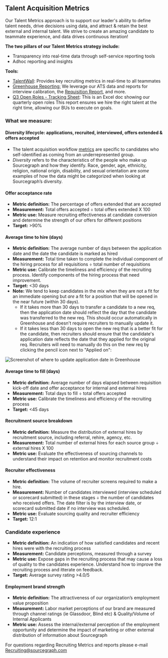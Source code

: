 ## **Talent Acquisition Metrics**

Our Talent Metrics approach is to support our leader's ability to define talent needs, drive decisions using data, and attract & retain the best external and internal talent. We strive to create an amazing candidate to teammate experience, and data drives continuous iteration!

**The two pillars of our Talent Metrics strategy include:**

- Transparency into real-time data through self-service reporting tools
- Adhoc reporting and insights

**Tools:**

- [TalentWall](https://app.talentwall.io/dashboard/dashboards/7012): Provides key recruiting metrics in real-time to all teammates
- [Greenhouse Reporting:](https://support.greenhouse.io/hc/en-us/articles/360007315491-Greenhouse-Recruiting-reports-index) We leverage our ATS data and reports for interview calibration, the [Requisition Report](https://docs.google.com/spreadsheets/d/1SyrAInHn12g2W1USfhWvDZSfLe0_VPM3Re_ImgM6nq4/edit#gid=815618435ZtaACJxwjEu4my_xeYuB3a7E/edit#gid=1829575136), and more.
- [Q3 Open Roles - Tracking Sheet](https://docs.google.com/spreadsheets/d/1n6gtEfvjmSlgQfz_bLajalxstC7jgLT4OtLbXa4K4Gw/edit#gid=174110325): This is an Excel doc showing our quarterly open roles This report ensures we hire the right talent at the right time, allowing our BUs to execute on goals.

### What we measure:

#### Diversity lifecycle: applications, recruited, interviewed, offers extended & offers accepted

- The talent acquisition workflow [metrics](https://app.ashbyhq.com/home/dashboard-99c39b44-6c73-4492-a53c-f1551fe1e188) are specific to candidates who self-identified as coming from an underrepresented group.
- _Diversity_ refers to the characteristics of the people who make up Sourcegraph and how they identify. Race, gender, age, ethnicity, religion, national origin, disability, and sexual orientation are _some_ examples of how the data might be categorized when looking at Sourcegraph’s diversity.

#### Offer acceptance rate

- **Metric definition:** The percentage of offers extended that are accepted
- **Measurement:** Total offers accepted ÷ total offers extended X 100
- **Metric use:** Measure recruiting effectiveness at candidate conversion and determine the strength of our offers for different positions
- **Target:** >90%

#### Average time to hire (days)

- **Metric definition:** The average number of days between the application date and the date the candidate is marked as hired
- **Measurement:** Total time taken to complete the individual component of the hiring process for all requisitions ÷ total number of requisitions
- **Metric use:** Calibrate the timeliness and efficiency of the recruiting process. Identify components of the hiring process that need improvement.
- **Target:** <30 days
- **Note:** We tend to keep candidates in the mix when they are not a fit for an immediate opening but _are_ a fit for a position that will be opened in the near future (within 30 days).
  - If it takes more than 30 days to transfer a candidate to a new req, then the application date should reflect the day that the candidate was transferred to the new req. This should occur automatically in Greenhouse and doesn't require recruiters to manually update it.
  - If it takes less than 30 days to open the new req that is a better fit for the candidate, then recruiters should ensure that the candidate's application date reflects the date that they applied for the original req. Recruiters will need to manually do this on the new req by clicking the pencil icon next to "Applied on":

![Screenshot of where to update application date in Greenhouse](https://storage.googleapis.com/sourcegraph-assets/Updating%20application%20date%20in%20Greenhouse.png)

#### Average time to fill (days)

- **Metric definition:** Average number of days elapsed between requisition kick-off date and offer acceptance for internal and external hires
- **Measurement:** Total days to fill ÷ total offers accepted
- **Metric use:** Calibrate the timeliness and efficiency of the recruiting process
- **Target:** <45 days

#### Recruitment source breakdown

- **Metric definition:** Measure the distribution of external hires by recruitment source, including referral, rehire, agency, etc.
- **Measurement:** Total number of external hires for each source group ÷ external hires X 100
- **Metric use:** Evaluate the effectiveness of sourcing channels to understand their impact on retention and monitor recruitment costs

#### Recruiter effectiveness

- **Metric definition:** The volume of recruiter screens required to make a hire.
- **Measurement:** Number of candidates interviewed (interview scheduled or scorecard submitted) in these stages ÷ the number of candidates who received offers. The date filter is by the interview date, or scorecard submitted date if no interview was scheduled.
- **Metric use:** Evaluate sourcing quality and recruiter efficiency
- **Target:** 12:1

### Candidate experience

- **Metric definition:** An indication of how satisfied candidates and recent hires were with the recruiting process
- **Measurement:** Candidate perceptions, measured through a survey
- **Metric use:** Expose gaps in the recruiting process that may cause a loss of quality to the candidates experience. Understand how to improve the recruiting process and itterate on feedback.
- **Target:** Average survey rating >4.0/5

#### Employment brand strength

- **Metric definition:** The attractiveness of our organization’s employment value proposition
- **Measurement:** Labor market perceptions of our brand are measured through channel ratings (ie Glassdoor, Blind etc) & Quality/Volume of Internal Applicants
- **Metric use:** Assess the internal/external perception of the employment opportunity and determine the impact of marketing or other external distribution of information about Sourcegraph

For questions regarding Recruiting Metrics and reports please e-mail Recruiting@sourcegraph.com
